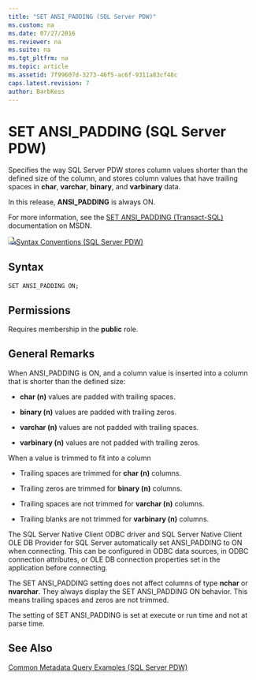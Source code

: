 ```yaml
---
title: "SET ANSI_PADDING (SQL Server PDW)"
ms.custom: na
ms.date: 07/27/2016
ms.reviewer: na
ms.suite: na
ms.tgt_pltfrm: na
ms.topic: article
ms.assetid: 7f99607d-3273-46f5-ac6f-9311a83cf48c
caps.latest.revision: 7
author: BarbKess
---
```

# SET ANSI_PADDING (SQL Server PDW)
Specifies the way SQL Server PDW stores column values shorter than the defined size of the column, and stores column values that have trailing spaces in **char**, **varchar**, **binary**, and **varbinary** data.  
  
In this release, **ANSI_PADDING** is always ON.  
  
For more information, see the [SET ANSI_PADDING (Transact-SQL)](http://msdn.microsoft.com/en-us/library/ms187403(v=sql11)) documentation on MSDN.  
  
![Topic link icon](../../mpp/sqlpdw/media/Topic_Link.gif "Topic_Link")[Syntax Conventions &#40;SQL Server PDW&#41;](../../mpp/sqlpdw/syntax-conventions-sql-server-pdw.md)  
  
## Syntax  
  
```  
SET ANSI_PADDING ON;  
```  
  
## Permissions  
Requires membership in the **public** role.  
  
## General Remarks  
When ANSI_PADDING is ON, and a column value is inserted into a column that is shorter than the defined size:  
  
-   **char (n)** values are padded with trailing spaces.  
  
-   **binary (n)** values are padded with trailing zeros.  
  
-   **varchar (n)** values are not padded with trailing spaces.  
  
-   **varbinary (n)** values are not padded with trailing zeros.  
  
When a value is trimmed to fit into a column  
  
-   Trailing spaces are trimmed for **char (n)** columns.  
  
-   Trailing zeros are trimmed for **binary (n)** columns.  
  
-   Trailing spaces are not trimmed for **varchar (n)** columns.  
  
-   Trailing blanks are not trimmed for **varbinary (n)** columns.  
  
The SQL Server Native Client ODBC driver and SQL Server Native Client OLE DB Provider for SQL Server automatically set ANSI_PADDING to ON when connecting. This can be configured in ODBC data sources, in ODBC connection attributes, or OLE DB connection properties set in the application before connecting.  
  
The SET ANSI_PADDING setting does not affect columns of type **nchar** or **nvarchar**. They always display the SET ANSI_PADDING ON behavior. This means trailing spaces and zeros are not trimmed.  
  
The setting of SET ANSI_PADDING is set at execute or run time and not at parse time.  
  
## See Also  
[Common Metadata Query Examples &#40;SQL Server PDW&#41;](../../mpp/sqlpdw/common-metadata-query-examples-sql-server-pdw.md)  
  
